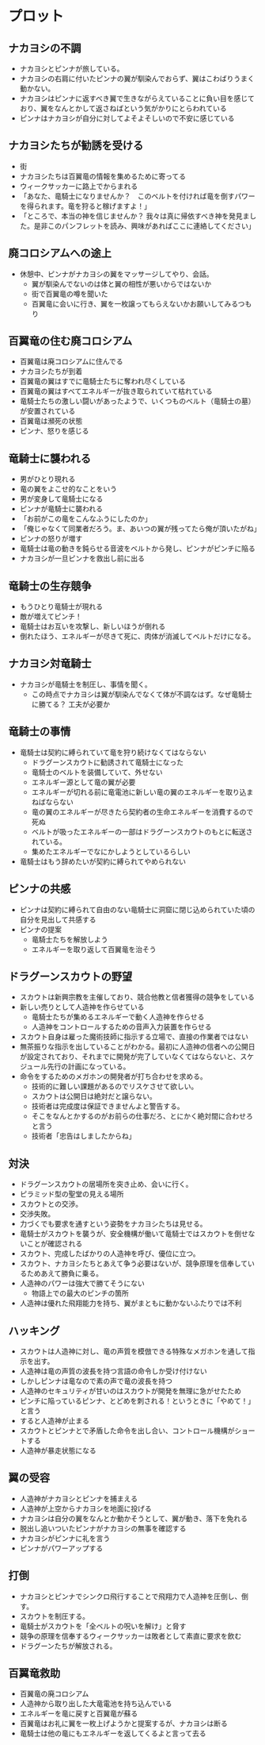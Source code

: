 # プロット

## ナカヨシの不調
* ナカヨシとピンナが旅している。
* ナカヨシの右肩に付いたピンナの翼が馴染んでおらず、翼はこわばりうまく動かない。
* ナカヨシはピンナに返すべき翼で生きながらえていることに負い目を感じており、翼をなんとかして返さねばという気がかりにとらわれている
* ピンナはナカヨシが自分に対してよそよそしいので不安に感じている

## ナカヨシたちが勧誘を受ける
* 街
* ナカヨシたちは百翼竜の情報を集めるために寄ってる
* ウィークサッカーに路上でからまれる
* 「あなた、竜騎士になりませんか？　このベルトを付ければ竜を倒すパワーを得られます。竜を狩ると稼げますよ！」
* 「ところで、本当の神を信じませんか？ 我々は真に帰依すべき神を発見ました。是非このパンフレットを読み、興味があればここに連絡してください」

## 廃コロシアムへの途上
* 休憩中、ピンナがナカヨシの翼をマッサージしてやり、会話。
  * 翼が馴染んでないのは体と翼の相性が悪いからではないか
  * 街で百翼竜の噂を聞いた
  * 百翼竜に会いに行き、翼を一枚譲ってもらえないかお願いしてみるつもり

## 百翼竜の住む廃コロシアム
* 百翼竜は廃コロシアムに住んでる
* ナカヨシたちが到着
* 百翼竜の翼はすでに竜騎士たちに奪われ尽くしている
* 百翼竜の翼はすべてエネルギーが抜き取られていて枯れている
* 竜騎士たちの激しい闘いがあったようで、いくつものベルト（竜騎士の墓）が安置されている
* 百翼竜は瀕死の状態
* ピンナ、怒りを感じる

## 竜騎士に襲われる
* 男がひとり現れる
* 竜の翼をよこせ的なことをいう
* 男が変身して竜騎士になる
* ピンナが竜騎士に襲われる
* 「お前がこの竜をこんなふうにしたのか」
* 「俺じゃなくて同業者だろう。ま、あいつの翼が残ってたら俺が頂いたがね」
* ピンナの怒りが増す
* 竜騎士は竜の動きを鈍らせる音波をベルトから発し、ピンナがピンチに陥る
* ナカヨシが一旦ピンナを救出し前に出る

## 竜騎士の生存競争
* もうひとり竜騎士が現れる
* 敵が増えてピンチ！
* 竜騎士はお互いを攻撃し、新しいほうが倒れる
* 倒れたほう、エネルギーが尽きて死に、肉体が消滅してベルトだけになる。

## ナカヨシ対竜騎士
* ナカヨシが竜騎士を制圧し、事情を聞く。
  * この時点でナカヨシは翼が馴染んでなくて体が不調なはず。なぜ竜騎士に勝てる？ 工夫が必要か

## 竜騎士の事情
* 竜騎士は契約に縛られていて竜を狩り続けなくてはならない
  * ドラグーンスカウトに勧誘されて竜騎士になった
  * 竜騎士のベルトを装備していて、外せない
  * エネルギー源として竜の翼が必要
  * エネルギーが切れる前に竜電池に新しい竜の翼のエネルギーを取り込まねばならない
  * 竜の翼のエネルギーが尽きたら契約者の生命エネルギーを消費するので死ぬ
  * ベルトが吸ったエネルギーの一部はドラグーンスカウトのもとに転送されている。
  * 集めたエネルギーでなにかしようとしているらしい
* 竜騎士はもう辞めたいが契約に縛られてやめられない

## ピンナの共感
* ピンナは契約に縛られて自由のない竜騎士に洞窟に閉じ込められていた頃の自分を見出して共感する
* ピンナの提案
  * 竜騎士たちを解放しよう
  * エネルギーを取り返して百翼竜を治そう

## ドラグーンスカウトの野望
* スカウトは新興宗教を主催しており、競合他教と信者獲得の競争をしている
* 新しい売りとして人造神を作らせている
  * 竜騎士たちが集めるエネルギーで動く人造神を作らせる
  * 人造神をコントロールするための音声入力装置を作らせる
* スカウト自身は雇った魔術技師に指示する立場で、直接の作業者ではない
* 無茶振りな指示を出していることがわかる。最初に人造神の信者への公開日が設定されており、それまでに開発が完了していなくてはならないと、スケジュール先行の計画になっている。
* 命令をするためのメガホンの開発者が打ち合わせを求める。
  * 技術的に難しい課題があるのでリスケさせて欲しい。
  * スカウトは公開日は絶対だと譲らない。
  * 技術者は完成度は保証できませんよと警告する。
  * そこをなんとかするのがお前らの仕事だろ、とにかく絶対間に合わせろと言う
  * 技術者「忠告はしましたからね」

## 対決
* ドラグーンスカウトの居場所を突き止め、会いに行く。
* ピラミッド型の聖堂の見える場所
* スカウトとの交渉。
* 交渉失敗。
* 力づくでも要求を通すという姿勢をナカヨシたちは見せる。
* 竜騎士がスカウトを襲うが、安全機構が働いて竜騎士ではスカウトを倒せないことが確認される
* スカウト、完成したばかりの人造神を呼び、優位に立つ。
* スカウト、ナカヨシたちとあえて争う必要はないが、競争原理を信奉しているためあえて勝負に乗る。
* 人造神のパワーは強大で勝てそうにない
  * 物語上での最大のピンチの箇所
* 人造神は優れた飛翔能力を持ち、翼がまともに動かないふたりでは不利

## ハッキング
* スカウトは人造神に対し、竜の声質を模倣できる特殊なメガホンを通して指示を出す。
* 人造神は竜の声質の波長を持つ言語の命令しか受け付けない
* しかしピンナは竜なので素の声で竜の波長を持つ
* 人造神のセキュリティが甘いのはスカウトが開発を無理に急がせたため
* ピンチに陥っているピンナ、とどめを刺される！というときに「やめて！」と言う
* すると人造神が止まる
* スカウトとピンナとで矛盾した命令を出し合い、コントロール機構がショートする
* 人造神が暴走状態になる

## 翼の受容
* 人造神がナカヨシとピンナを捕まえる
* 人造神が上空からナカヨシを地面に投げる
* ナカヨシは自分の翼をなんとか動かそうとして、翼が動き、落下を免れる
* 脱出し追いついたピンナがナカヨシの無事を確認する
* ナカヨシがピンナに礼を言う
* ピンナがパワーアップする

## 打倒
* ナカヨシとピンナでシンクロ飛行することで飛翔力で人造神を圧倒し、倒す。
* スカウトを制圧する。
* 竜騎士がスカウトを「全ベルトの呪いを解け」と脅す
* 競争の原理を信奉するウィークサッカーは敗者として素直に要求を飲む
* ドラグーンたちが解放される。

## 百翼竜救助
* 百翼竜の廃コロシアム
* 人造神から取り出した大竜電池を持ち込んでいる
* エネルギーを竜に戻すと百翼竜が蘇る
* 百翼竜はお礼に翼を一枚上げようかと提案するが、ナカヨシは断る
* 竜騎士は他の竜にもエネルギーを返してくるよと言って去る

